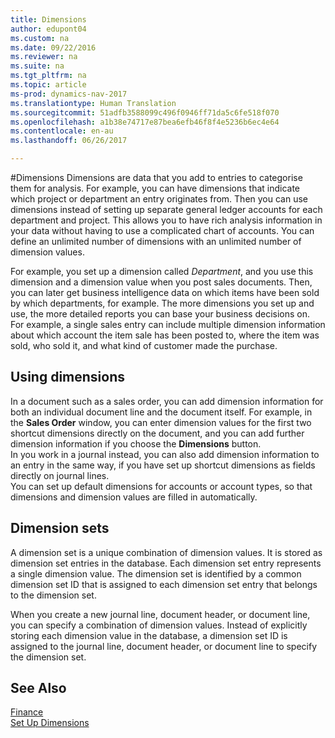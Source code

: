```yaml
---
title: Dimensions
author: edupont04
ms.custom: na
ms.date: 09/22/2016
ms.reviewer: na
ms.suite: na
ms.tgt_pltfrm: na
ms.topic: article
ms-prod: dynamics-nav-2017
ms.translationtype: Human Translation
ms.sourcegitcommit: 51adfb3588099c496f0946ff71da5c6fe518f070
ms.openlocfilehash: a1b38e74717e87bea6efb46f8f4e5236b6ec4e64
ms.contentlocale: en-au
ms.lasthandoff: 06/26/2017

---
```


#<a name="dimensions"></a>Dimensions
Dimensions are data that you add to entries to categorise them for analysis. For example, you can have dimensions that indicate which project or department an entry originates from.
Then you can use dimensions instead of setting up separate general ledger accounts for each department and project. This allows you to have rich analysis information in your data without having to use a complicated chart of accounts.
You can define an unlimited number of dimensions with an unlimited number of dimension values.  

For example, you set up a dimension called *Department*, and you use this dimension and a dimension value when you post sales documents. Then, you can later get business intelligence data on which items have been sold by which departments, for example.
The more dimensions you set up and use, the more detailed reports you can base your business decisions on. For example, a single sales entry can include multiple dimension information about which account the item sale has been posted to, where the item was sold, who sold it, and what kind of customer made the purchase.  

## <a name="using-dimensions"></a>Using dimensions
In a document such as a sales order, you can add dimension information for both an individual document line and the document itself. For example, in the **Sales Order** window, you can enter dimension values for the first two shortcut dimensions directly on the document, and you can add further dimension information if you choose the **Dimensions** button.  
In you work in a journal instead, you can also add dimension information to an entry in the same way, if you have set up shortcut dimensions as fields directly on journal lines.  
You can set up default dimensions for accounts or account types, so that dimensions and dimension values are filled in automatically.  

## <a name="dimension-sets"></a>Dimension sets
A dimension set is a unique combination of dimension values. It is stored as dimension set entries in the database. Each dimension set entry represents a single dimension value. The dimension set is identified by a common dimension set ID that is assigned to each dimension set entry that belongs to the dimension set.  

When you create a new journal line, document header, or document line, you can specify a combination of dimension values. Instead of explicitly storing each dimension value in the database, a dimension set ID is assigned to the journal line, document header, or document line to specify the dimension set.  

## <a name="see-also"></a>See Also
[Finance](finance-setup.md)  
[Set Up Dimensions](finance-setup-setup-dimensions.md)  

